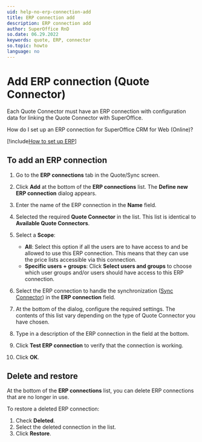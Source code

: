 ```yaml
---
uid: help-no-erp-connection-add
title: ERP connection add
description: ERP connection add
author: SuperOffice RnD
so.date: 06.29.2022
keywords: quote, ERP, connector
so.topic: howto
language: no
---
```


# Add ERP connection (Quote Connector)

Each Quote Connector must have an ERP connection with configuration data for linking the Quote Connector with SuperOffice.

How do I set up an ERP connection for SuperOffice CRM for Web (Online)?

[!include[How to set up ERP](includes/set-up-erp.md)]

## To add an ERP connection

1. Go to the **ERP connections** tab in the Quote/Sync screen.

1. Click **Add** at the bottom of the **ERP connections** list. The **Define new ERP connection** dialog appears.

1. Enter the name of the ERP connection in the **Name** field.

1. Selected the required **Quote Connector** in the list. This list is identical to **Available Quote Connectors**.

1. Select a **Scope**:

    * **All**: Select this option if all the users are to have access to and be allowed to use this ERP connection. This means that they can use the price lists accessible via this connection.
    * **Specific users + groups**: Click **Select users and groups** to choose which user groups and/or users should have access to this ERP connection.

1. Select the ERP connection to handle the synchronization ([Sync Connector][1]) in the **ERP connection** field.

1. At the bottom of the dialog, configure the required settings. The contents of this list vary depending on the type of Quote Connector you have chosen.

1. Type in a description of the ERP connection in the field at the bottom.

1. Click **Test ERP connection** to verify that the connection is working.

1. Click **OK**.

## Delete and restore

At the bottom of the **ERP connections** list, you can delete ERP connections that are no longer in use.

To restore a deleted ERP connection:

1. Check **Deleted**.
1. Select the deleted connection in the list.
1. Click **Restore**.

<!-- Referenced links -->
[1]:sync/index.md

<!-- Referenced images -->

